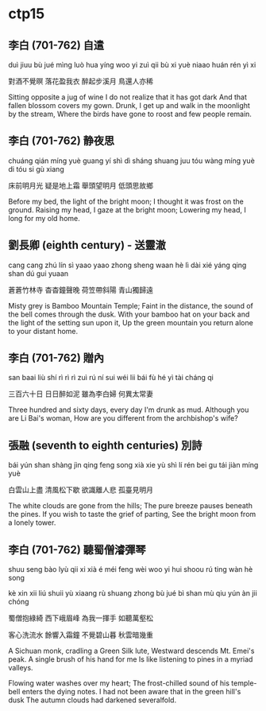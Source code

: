# ctp15

## 李白 (701-762) 自遣
duì jiuu bù jué mìng
luò hua yíng woo yi
zuì qii bù xi yuè
niaao huán rén yì xi

對酒不覺暝
落花盈我衣
醉起步溪月
鳥還人亦稀

Sitting opposite a jug of wine I do not realize that it has got dark
And that fallen blossom covers my gown.
Drunk, I get up and walk in the moonlight by the stream,
Where the birds have gone to roost and few people remain.

## 李白 (701-762) 静夜思
chuáng qián míng yuè guang
yí shì dì sháng shuang
juu tóu wàng míng yuè
di tóu si gù xiang

床前明月光
疑是地上霜
舉頭望明月
低頭思故鄉

Before my bed, the light of the bright moon;
I thought it was frost on the ground.
Raising my head, I gaze at the bright moon;
Lowering my head, I long for my old home.

## 劉長卿 (eighth century) - 送靈澈
cang cang zhú lín sì
yaao yaao zhong sheng waan
hè lì dài xié yáng
qing shan dú gui yuaan

蒼蒼竹林寺
杳杳鐘聲晚
荷笠帶斜陽
青山獨歸遠

Misty grey is Bamboo Mountain Temple;
Faint in the distance, the sound of the bell comes through the dusk.
With your bamboo hat on your back and the light of the setting sun upon it,
Up the green mountain you return alone to your distant home.

## 李白 (701-762) 贈內
san baai liù shí rì
rì rì zuì rú ní
sui wéi lii bái fù
hé yì tài cháng qi

三百六十日
日日醉如泥
雖為李白婦
何異太常妻

Three hundred and sixty days,
every day I'm drunk as mud.
Although you are Li Bai's woman,
How are you different from the archbishop's wife?

## 張融 (seventh to eighth centuries) 別詩
bái yún shan shàng jìn
qing feng song xià xie
yù shì lí rén bei
gu tái jiàn míng yuè

白雲山上盡
清風松下歇
欲識離人悲
孤臺見明月

The white clouds are gone from the hills;
The pure breeze pauses beneath the pines.
If you wish to taste the grief of parting,
See the bright moon from a lonely tower.

## 李白 (701-762) 聽蜀僧濬彈琴
shuu seng bào lyù qii
xi xià é méi feng
wèi woo yi hui shoou
rú ting wàn hè song

kè xin xii liú shuii
yù xiaang rù shuang zhong
bù jué bì shan mù
qiu yún àn jii chóng

蜀僧抱綠綺
西下峨眉峰
為我一揮手
如聽萬壑松

客心洗流水
餘響入霜鐘
不覺碧山暮
秋雲暗幾重

A Sichuan monk, cradling a Green Silk lute,
Westward descends Mt. Emei's peak.
A single brush of his hand for me
Is like listening to pines in a myriad valleys.

Flowing water washes over my heart;
The frost-chilled sound of his temple-bell enters the dying notes.
I had not been aware that in the green hill's dusk
The autumn clouds had darkened severalfold.
